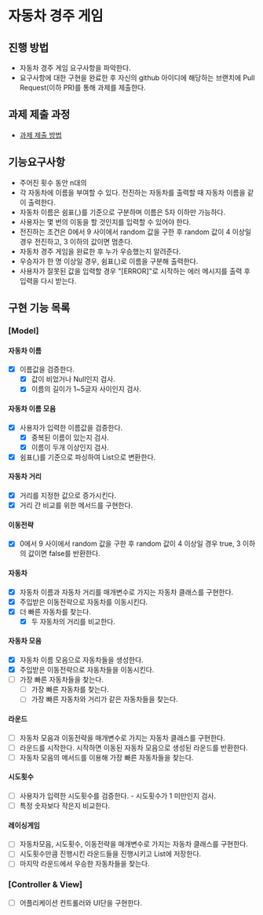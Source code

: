 # 자동차 경주 게임
## 진행 방법
* 자동차 경주 게임 요구사항을 파악한다.
* 요구사항에 대한 구현을 완료한 후 자신의 github 아이디에 해당하는 브랜치에 Pull Request(이하 PR)를 통해 과제를 제출한다.

## 과제 제출 과정
* [과제 제출 방법](https://github.com/next-step/nextstep-docs/tree/master/precourse)

## 기능요구사항
* 주어진 횟수 동안 n대의 
* 각 자동차에 이름을 부여할 수 있다. 전진하는 자동차를 출력할 때 자동차 이름을 같이 출력한다.
* 자동차 이름은 쉼표(,)를 기준으로 구분하며 이름은 5자 이하만 가능하다.
* 사용자는 몇 번의 이동을 할 것인지를 입력할 수 있어야 한다.
* 전진하는 조건은 0에서 9 사이에서 random 값을 구한 후 random 값이 4 이상일 경우 전진하고, 3 이하의 값이면 멈춘다.
* 자동차 경주 게임을 완료한 후 누가 우승했는지 알려준다.
* 우승자가 한 명 이상일 경우, 쉼표(,)로 이름을 구분해 출력한다.
* 사용자가 잘못된 값을 입력할 경우 "[ERROR]"로 시작하는 에러 메시지를 출력 후 입력을 다시 받는다.

## 구현 기능 목록
### [Model]
#### 자동차 이름
* [X] 이름값을 검증한다.
  * [X] 값이 비었거나 Null인지 검사.
  * [X] 이름의 길이가 1~5글자 사이인지 검사.
#### 자동차 이름 모음
* [X] 사용자가 입력한 이름값을 검증한다.
  * [X] 중복된 이름이 있는지 검사.
  * [X] 이름이 두개 이상인지 검사.
* [X] 쉼표(,)를 기준으로 파싱하여 List<Name>으로 변환한다.
#### 자동차 거리
* [X] 거리를 지정한 값으로 증가시킨다.
* [X] 거리 간 비교를 위한 메서드를 구현한다.
#### 이동전략
* [X] 0에서 9 사이에서 random 값을 구한 후 random 값이 4 이상일 경우 true, 3 이하의 값이면 false를 반환한다.
#### 자동차
* [X] 자동차 이름과 자동차 거리를 매개변수로 가지는 자동차 클래스를 구현한다.
* [X] 주입받은 이동전략으로 자동차를 이동시킨다.
* [X] 더 빠른 자동차를 찾는다.
  * [X] 두 자동차의 거리를 비교한다.
#### 자동차 모음
* [X] 자동차 이름 모음으로 자동차들을 생성한다.
* [X] 주입받은 이동전략으로 자동차들을 이동시킨다.
* [ ] 가장 빠른 자동차들을 찾는다.
  * [ ] 가장 빠른 자동차를 찾는다.
  * [ ] 가장 빠른 자동차와 거리가 같은 자동차들을 찾는다.
#### 라운드
* [ ] 자동차 모음과 이동전략을 매개변수로 가지는 자동차 클래스를 구현한다.
* [ ] 라운드를 시작한다. 시작하면 이동된 자동차 모음으로 생성된 라운드를 반환한다.
* [ ] 자동차 모음의 메서드를 이용해 가장 빠른 자동차들을 찾는다.
#### 시도횟수
* [ ] 사용자가 입력한 시도횟수를 검증한다. - 시도횟수가 1 미만인지 검사.
* [ ] 특정 숫자보다 작은지 비교한다.
#### 레이싱게임
* [ ] 자동차모음, 시도횟수, 이동전략을 매개변수로 가지는 자동차 클래스를 구현한다.
* [ ] 시도횟수만큼 진행시킨 라운드들을 진행시키고 List<Round>에 저장한다.
* [ ] 마지막 라운드에서 우승한 자동차들을 찾는다.

### [Controller & View]
* [ ] 어플리케이션 컨트롤러와 UI단을 구현한다.
